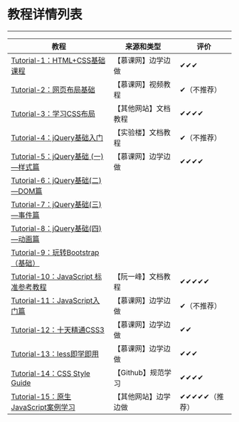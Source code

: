 # 教程详情列表
---
|教程|来源和类型|评价|
|---|---|---|
| [Tutorial-1：HTML+CSS基础课程](https://github.com/ckinmind/WebHub/tree/master/Tutorial/Tutorial-1) | 【慕课网】边学边做 | ✔✔✔ |
| [Tutorial-2：网页布局基础](https://github.com/ckinmind/WebHub/tree/master/Tutorial/Tutorial-2)|【慕课网】视频教程|✔（不推荐）|
| [Tutorial-3：学习CSS布局](https://github.com/ckinmind/WebHub/tree/master/Tutorial/Tutorial-3)|【其他网站】文档教程|✔✔✔✔|
| [Tutorial-4：jQuery基础入门](https://github.com/ckinmind/WebHub/tree/master/Tutorial/Tutorial-4)|【实验楼】文档教程|✔（不推荐）|
| [Tutorial-5：jQuery基础 (一)—样式篇](https://github.com/ckinmind/WebHub/tree/master/Tutorial/Tutorial-5)|【慕课网】边学边做|✔✔✔✔|
| [Tutorial-6：jQuery基础(二)—DOM篇](https://github.com/ckinmind/WebHub/tree/master/Tutorial/Tutorial-6)|  |  |
| [Tutorial-7：jQuery基础(三)—事件篇](https://github.com/ckinmind/WebHub/tree/master/Tutorial/Tutorial-7)|  |  |
| [Tutorial-8：jQuery基础(四)—动画篇](https://github.com/ckinmind/WebHub/tree/master/Tutorial/Tutorial-8)|  |  |
| [Tutorial-9：玩转Bootstrap（基础）](https://github.com/ckinmind/WebHub/tree/master/Tutorial/Tutorial-9)|  |  |
| [Tutorial-10：JavaScript 标准参考教程](https://github.com/ckinmind/WebHub/tree/master/Tutorial/Tutorial-10)| 【阮一峰】文档教程 | ✔✔✔✔✔ |
| [Tutorial-11：JavaScript入门篇](http://www.imooc.com/learn/36)| 【慕课网】边学边做 | ✔（不推荐） |
| [Tutorial-12：十天精通CSS3](https://github.com/ckinmind/WebHub/tree/master/Tutorial/Tutorial12)| 【慕课网】边学边做 | ✔✔|
| [Tutorial-13：less即学即用](https://github.com/ckinmind/WebHub/tree/master/Tutorial/Tutorial13)| 【慕课网】边学边做 | ✔✔✔ |
| [Tutorial-14：CSS Style Guide](https://github.com/ckinmind/WebHub/tree/master/Tutorial/Tutorial14)| 【Github】规范学习 | ✔✔✔✔ |
| [Tutorial-15：原生JavaScript案例学习](https://github.com/ckinmind/WebHub/tree/master/Tutorial/Tutorial15)| 【其他网站】边学边做 | ✔✔✔✔✔（推荐） |

